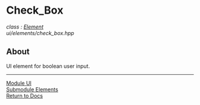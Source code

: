 # Check_Box
*class : [Element](element.md)*  
*ui/elements/check_box.hpp*

## About
UI element for boolean user input.

---

[Module UI](../ui.md)  
[Submodule Elements](elements.md)  
[Return to Docs](../../docs.md)
